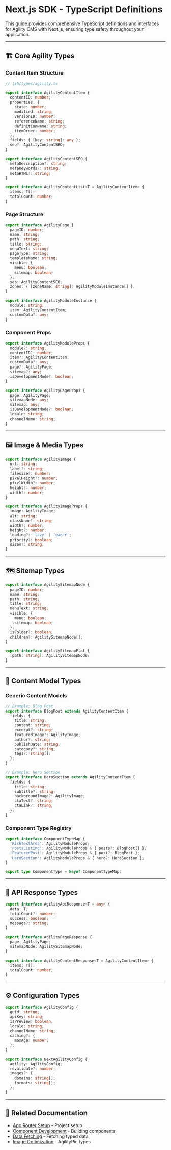 # Next.js SDK - TypeScript Definitions

This guide provides comprehensive TypeScript definitions and interfaces for Agility CMS with Next.js, ensuring type safety throughout your application.

---

## 🏗️ **Core Agility Types**

### **Content Item Structure**

```typescript
// lib/types/agility.ts

export interface AgilityContentItem {
  contentID: number;
  properties: {
    state: number;
    modified: string;
    versionID: number;
    referenceName: string;
    definitionName: string;
    itemOrder: number;
  };
  fields: { [key: string]: any };
  seo?: AgilityContentSEO;
}

export interface AgilityContentSEO {
  metaDescription?: string;
  metaKeywords?: string;
  metaHTML?: string;
}

export interface AgilityContentList<T = AgilityContentItem> {
  items: T[];
  totalCount: number;
}
```

### **Page Structure**

```typescript
export interface AgilityPage {
  pageID: number;
  name: string;
  path: string;
  title: string;
  menuText: string;
  pageType: string;
  templateName: string;
  visible: {
    menu: boolean;
    sitemap: boolean;
  };
  seo: AgilityContentSEO;
  zones: { [zoneName: string]: AgilityModuleInstance[] };
}

export interface AgilityModuleInstance {
  module: string;
  item: AgilityContentItem;
  customData?: any;
}
```

### **Component Props**

```typescript
export interface AgilityModuleProps {
  module?: string;
  contentID?: number;
  item?: AgilityContentItem;
  customData?: any;
  page?: AgilityPage;
  sitemap?: any;
  isDevelopmentMode?: boolean;
}

export interface AgilityPageProps {
  page: AgilityPage;
  sitemapNode: any;
  sitemap: any;
  isDevelopmentMode?: boolean;
  locale: string;
  channelName: string;
}
```

---

## 🖼️ **Image & Media Types**

```typescript
export interface AgilityImage {
  url: string;
  label?: string;
  filesize?: number;
  pixelHeight?: number;
  pixelWidth?: number;
  height?: number;
  width?: number;
}

export interface AgilityImageProps {
  image: AgilityImage;
  alt: string;
  className?: string;
  width?: number;
  height?: number;
  loading?: 'lazy' | 'eager';
  priority?: boolean;
  sizes?: string;
}
```

---

## 🗺️ **Sitemap Types**

```typescript
export interface AgilitySitemapNode {
  pageID: number;
  name: string;
  path: string;
  title: string;
  menuText: string;
  visible: {
    menu: boolean;
    sitemap: boolean;
  };
  isFolder?: boolean;
  children?: AgilitySitemapNode[];
}

export interface AgilitySitemapFlat {
  [path: string]: AgilitySitemapNode;
}
```

---

## 🎯 **Content Model Types**

### **Generic Content Models**

```typescript
// Example: Blog Post
export interface BlogPost extends AgilityContentItem {
  fields: {
    title: string;
    content: string;
    excerpt?: string;
    featuredImage?: AgilityImage;
    author?: string;
    publishDate: string;
    category?: string;
    tags?: string[];
  };
}

// Example: Hero Section
export interface HeroSection extends AgilityContentItem {
  fields: {
    title: string;
    subtitle?: string;
    backgroundImage?: AgilityImage;
    ctaText?: string;
    ctaLink?: string;
  };
}
```

### **Component Type Registry**

```typescript
export interface ComponentTypeMap {
  'RichTextArea': AgilityModuleProps;
  'PostsListing': AgilityModuleProps & { posts?: BlogPost[] };
  'FeaturedPost': AgilityModuleProps & { post?: BlogPost };
  'HeroSection': AgilityModuleProps & { hero?: HeroSection };
}

export type ComponentType = keyof ComponentTypeMap;
```

---

## 🔧 **API Response Types**

```typescript
export interface AgilityApiResponse<T = any> {
  data: T;
  totalCount?: number;
  success: boolean;
  message?: string;
}

export interface AgilityPageResponse {
  page: AgilityPage;
  sitemapNode: AgilitySitemapNode;
}

export interface AgilityContentResponse<T = AgilityContentItem> {
  items: T[];
  totalCount: number;
}
```

---

## ⚙️ **Configuration Types**

```typescript
export interface AgilityConfig {
  guid: string;
  apiKey: string;
  isPreview: boolean;
  locale: string;
  channelName: string;
  caching?: {
    maxAge: number;
  };
}

export interface NextAgilityConfig {
  agility: AgilityConfig;
  revalidate?: number;
  images?: {
    domains: string[];
    formats: string[];
  };
}
```

---

## 🔗 **Related Documentation**

- [App Router Setup](./app-router-setup.md) - Project setup
- [Component Development](./component-development.md) - Building components
- [Data Fetching](./data-fetching.md) - Fetching typed data
- [Image Optimization](./image-optimization.md) - AgilityPic types 